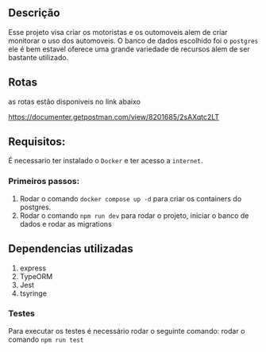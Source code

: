 ## Descrição
Esse projeto visa criar os motoristas e os outomoveis alem de criar monitorar o uso dos automoveis.
O banco de dados escolhido foi o `postgres` ele é bem estavel oferece uma grande variedade de recursos alem de ser bastante utilizado.

## Rotas 
as rotas estão disponiveis no link abaixo

https://documenter.getpostman.com/view/8201685/2sAXqtc2LT

## Requisitos:
É necessario ter instalado o `Docker` e ter acesso a `internet`.
### Primeiros passos:

1. Rodar o comando `docker compose up -d` para criar os containers do postgres.
2. Rodar o comando `npm run dev` para rodar o projeto, iniciar o banco de dados e rodar as migrations

## Dependencias utilizadas

1. express 
2. TypeORM 
3. Jest
4. tsyringe 

### Testes

Para executar os testes é necessário rodar o seguinte comando:
rodar o comando `npm run test`
